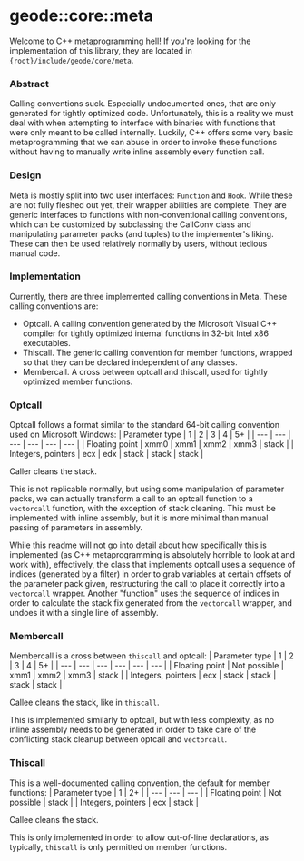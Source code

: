 # geode::core::meta

Welcome to C++ metaprogramming hell!
If you're looking for the implementation of this library, they are located in `{root}/include/geode/core/meta`.

### Abstract

Calling conventions suck. Especially undocumented ones, that are only generated for tightly optimized code.
Unfortunately, this is a reality we must deal with when attempting to interface with binaries with functions
that were only meant to be called internally. Luckily, C++ offers some very basic metaprogramming that we
can abuse in order to invoke these functions without having to manually write inline assembly every function call.

### Design

Meta is mostly split into two user interfaces: `Function` and `Hook`. While these are not fully fleshed out yet, their
wrapper abilities are complete. They are generic interfaces to functions with non-conventional calling conventions,
which can be customized by subclassing the CallConv class and manipulating parameter packs (and tuples) to the
implementer's liking. These can then be used relatively normally by users, without tedious manual code.

### Implementation

Currently, there are three implemented calling conventions in Meta. These calling conventions are:
- Optcall. A calling convention generated by the Microsoft Visual C++ compiler for tightly optimized
internal functions in 32-bit Intel x86 executables. 
- Thiscall. The generic calling convention for member functions, wrapped so that they can be declared
independent of any classes.
- Membercall. A cross between optcall and thiscall, used for tightly optimized member functions.

### Optcall

Optcall follows a format similar to the standard 64-bit calling convention used on Microsoft Windows:
| Parameter type | 1 | 2 | 3 | 4 | 5+ |
| --- | --- | --- | --- | --- | --- |
| Floating point | xmm0 | xmm1 | xmm2 | xmm3 | stack |
| Integers, pointers | ecx | edx | stack | stack | stack |

Caller cleans the stack.

This is not replicable normally, but using some manipulation of parameter packs, we can actually transform
a call to an optcall function to a `vectorcall` function, with the exception of stack cleaning. This must
be implemented with inline assembly, but it is more minimal than manual passing of parameters in assembly.

While this readme will not go into detail about how specifically this is implemented (as C++ metaprogramming
is absolutely horrible to look at and work with), effectively, the class that implements optcall uses a 
sequence of indices (generated by a filter) in order to grab variables at certain offsets of the parameter
pack given, restructuring the call to place it correctly into a `vectorcall` wrapper. Another "function"
uses the sequence of indices in order to calculate the stack fix generated from the `vectorcall` wrapper, and undoes
it with a single line of assembly.

### Membercall

Membercall is a cross between `thiscall` and optcall:
| Parameter type | 1 | 2 | 3 | 4 | 5+ |
| --- | --- | --- | --- | --- | --- |
| Floating point | Not possible | xmm1 | xmm2 | xmm3 | stack |
| Integers, pointers | ecx | stack | stack | stack | stack |

Callee cleans the stack, like in `thiscall`.

This is implemented similarly to optcall, but with less complexity, as no inline assembly needs to be generated
in order to take care of the conflicting stack cleanup between optcall and `vectorcall`.

### Thiscall
This is a well-documented calling convention, the default for member functions:
| Parameter type | 1 | 2+ |
| --- | --- | --- |
| Floating point | Not possible | stack |
| Integers, pointers | ecx | stack |

Callee cleans the stack.

This is only implemented in order to allow out-of-line declarations, as typically, `thiscall` is only permitted
on member functions.